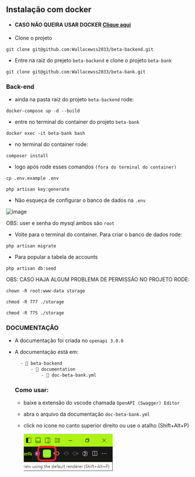 ## Instalação com docker 

 - #### CASO NÃO QUEIRA USAR DOCKER [Clique aqui](https://github.com/Wallacewss2033/beta-bank)

- Clone o projeto
```
git clone git@github.com:Wallacewss2033/beta-backend.git
```
- Entre na raiz do prejeto ```beta-backend``` e clone o projeto ```beta-bank```
```
git clone git@github.com:Wallacewss2033/beta-bank.git
```

### Back-end
- ainda na pasta raíz do projeto ```beta-backend``` rode:
```
docker-compose up -d --build
```
- entre no terminal do container do projeto ```beta-bank``` 
 ```
 docker exec -it beta-bank bash
 ```
- no terminal do container rode:

```
composer install
```
- logo após rode esses comandos ```(fora do terminal do container)```
```
cp .env.example .env
```
```
php artisan key:generate
```

- Não esqueça de configurar o banco de dados na ``` .env ```
  
![image](https://github.com/Wallacewss2033/fullstack-challenge-20231205/assets/39920409/ec726dce-7762-4c68-b66c-668698afad41)

OBS: user e senha do mysql ambos são ```root```

- Volte para o terminal do container. Para criar o banco de dados rode:
```
php artisan migrate
```

- Para popular a tabela de accounts
```
php artisan db:seed
```

OBS: CASO HAJA ALGUM PROBLEMA DE PERMISSÃO NO PROJETO RODE:

```
chown -R root:www-data storage
```
```
chmod -R 777 ./storage
```
```
chmod -R 775 ./storage
```

### DOCUMENTAÇÃO

- A documentação foi criada no ```openapi 3.0.0```
- A documentação está em:

        - 📁 beta-backend
            - 📁 documentation
                - 📄 doc-beta-bank.yml


    ### Como usar:
    - baixe a extensão do vscode chamada 
        ```OpenAPI (Swagger) Editor```
    - abra o arquivo da documentação ```doc-beta-bank.yml```
    - click no icone no canto superior direito ou use o atalho (Shift+Alt+P)

        ![Alt text](image.png)
    
